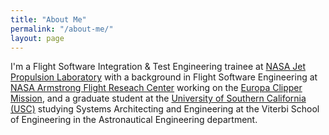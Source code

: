 ```yaml
---
title: "About Me"
permalink: "/about-me/"
layout: page
---
```


I'm a Flight Software Integration & Test Engineering trainee at [NASA Jet Propulsion Laboratory](https://www.jpl.nasa.gov/) with a background in Flight Software Engineering at [NASA Armstrong Flight Reseach Center](https://www.nasa.gov/centers/armstrong/home/) working on the [Europa Clipper Mission](https://www.jpl.nasa.gov/missions/europa-clipper), and a graduate student at the [University of Southern California (USC)](https://www.usc.edu/) studying Systems Architecting and Engineering at the Viterbi School of Engineering in the Astronautical Engineering department.